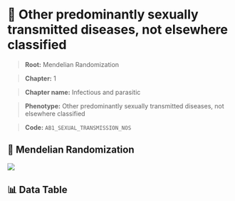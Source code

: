 # 🧪 Other predominantly sexually transmitted diseases, not elsewhere classified

> **Root:** Mendelian Randomization

> **Chapter:** 1  

> **Chapter name:** Infectious and parasitic

> **Phenotype:** Other predominantly sexually transmitted diseases, not elsewhere classified  

> **Code:** `AB1_SEXUAL_TRANSMISSION_NOS`

## 🧬 Mendelian Randomization  

<img src="/MR/Figures/Forward/AB1_SEXUAL_TRANSMISSION_NOS.png"/>

## 📊 Data Table

<CsvTableMRF src="/MR/Data/Forward/AB1_SEXUAL_TRANSMISSION_NOS.csv"/>
